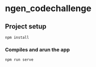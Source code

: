 # ngen_codechallenge

## Project setup
```
npm install
```

### Compiles and arun the app
```
npm run serve
```
